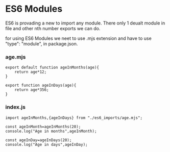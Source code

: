 # ES6 Modules

ES6 is provading a new to import any module. There only 1 deualt module in file and other nth number exports we can do.

for using ES6 Modules we neet to use .mjs extension and have to use "type": "module", in package.json.

### age.mjs
```
export default function ageInMonths(age){
    return age*12;
}

export function ageInDays(age){
    return age*356;
}
```

### index.js
```
import ageInMonths,{ageInDays} from "./es6_imports/age.mjs";

const ageInMonth=ageInMonths(20);
console.log("Age in months",ageInMonth);

const ageInDay=ageInDays(20);
console.log("Age in days",ageInDay);
```